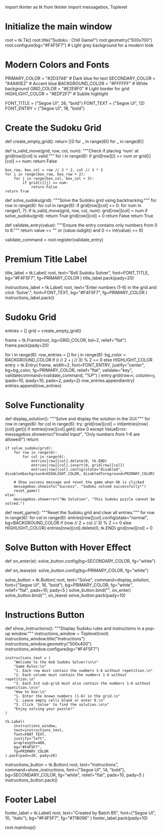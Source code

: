 import tkinter as tk
from tkinter import messagebox, Toplevel

# Initialize the main window
root = tk.Tk()
root.title("Sudoku : Chill Game!")
root.geometry("500x700")
root.configure(bg="#F4F5F7")  # Light grey background for a modern look

# Modern Colors and Fonts
PRIMARY_COLOR = "#2D3748"  # Dark blue for text
SECONDARY_COLOR = "#4A90E2"  # Accent blue
BACKGROUND_COLOR = "#FFFFFF"  # White background
GRID_COLOR = "#E2E8F0"  # Light border for grid
HIGHLIGHT_COLOR = "#EDF2F7"  # Subtle highlight

FONT_TITLE = ("Segoe UI", 26, "bold")
FONT_TEXT = ("Segoe UI", 12)
FONT_ENTRY = ("Segoe UI", 18, "bold")

# Create the Sudoku Grid
def create_empty_grid():
    return [[0 for _ in range(6)] for _ in range(6)]

def is_valid_move(grid, row, col, num):
    """Check if placing 'num' at grid[row][col] is valid."""
    for i in range(6):
        if grid[row][i] == num or grid[i][col] == num:
            return False

    box_row, box_col = row // 2 * 2, col // 3 * 3
    for i in range(box_row, box_row + 2):
        for j in range(box_col, box_col + 3):
            if grid[i][j] == num:
                return False
    return True

def solve_sudoku(grid):
    """Solve the Sudoku grid using backtracking."""
    for row in range(6):
        for col in range(6):
            if grid[row][col] == 0:
                for num in range(1, 7):
                    if is_valid_move(grid, row, col, num):
                        grid[row][col] = num
                        if solve_sudoku(grid):
                            return True
                        grid[row][col] = 0
                return False
    return True

def validate_entry(value):
    """Ensure the entry contains only numbers from 0 to 6."""
    return value == "" or (value.isdigit() and 0 <= int(value) <= 6)

validate_command = root.register(validate_entry)

# Premium Title Label
title_label = tk.Label(
    root,
    text="6x6 Sudoku Solver",
    font=FONT_TITLE,
    bg="#F4F5F7",
    fg=PRIMARY_COLOR
)
title_label.pack(pady=20)

instructions_label = tk.Label(
    root,
    text="Enter numbers (1-6) in the grid and click 'Solve'.",
    font=FONT_TEXT,
    bg="#F4F5F7",
    fg=PRIMARY_COLOR
)
instructions_label.pack()

# Sudoku Grid
entries = []
grid = create_empty_grid()

frame = tk.Frame(root, bg=GRID_COLOR, bd=2, relief="flat")
frame.pack(pady=20)

for i in range(6):
    row_entries = []
    for j in range(6):
        bg_color = BACKGROUND_COLOR if (i // 2 + j // 3) % 2 == 0 else HIGHLIGHT_COLOR
        entry = tk.Entry(
            frame,
            width=2,
            font=FONT_ENTRY,
            justify="center",
            bg=bg_color,
            fg=PRIMARY_COLOR,
            relief="flat",
            validate="key",
            validatecommand=(validate_command, "%P")
        )
        entry.grid(row=i, column=j, ipadx=10, ipady=10, padx=2, pady=2)
        row_entries.append(entry)
    entries.append(row_entries)

# Solve Functionality
def display_solution():
    """Solve and display the solution in the GUI."""
    for row in range(6):
        for col in range(6):
            try:
                grid[row][col] = int(entries[row][col].get()) if entries[row][col].get() else 0
            except ValueError:
                messagebox.showerror("Invalid Input", "Only numbers from 1-6 are allowed!")
                return

    if solve_sudoku(grid):
        for row in range(6):
            for col in range(6):
                entries[row][col].delete(0, tk.END)
                entries[row][col].insert(0, grid[row][col])
                entries[row][col].config(state="disabled", disabledbackground=HIGHLIGHT_COLOR, disabledforeground=PRIMARY_COLOR)
        
        # Show success message and reset the game when OK is clicked
        messagebox.showinfo("Success", "Sudoku solved successfully!")
        reset_game()
    else:
        messagebox.showerror("No Solution", "This Sudoku puzzle cannot be solved.")

def reset_game():
    """Reset the Sudoku grid and clear all entries."""
    for row in range(6):
        for col in range(6):
            entries[row][col].config(state="normal", bg=BACKGROUND_COLOR if (row // 2 + col // 3) % 2 == 0 else HIGHLIGHT_COLOR)
            entries[row][col].delete(0, tk.END)
            grid[row][col] = 0

# Solve Button with Hover Effect
def on_enter(e):
    solve_button.config(bg=SECONDARY_COLOR, fg="white")

def on_leave(e):
    solve_button.config(bg=PRIMARY_COLOR, fg="white")

solve_button = tk.Button(
    root,
    text="Solve",
    command=display_solution,
    font=("Segoe UI", 16, "bold"),
    bg=PRIMARY_COLOR,
    fg="white",
    relief="flat",
    padx=10,
    pady=5
)
solve_button.bind("<Enter>", on_enter)
solve_button.bind("<Leave>", on_leave)
solve_button.pack(pady=10)

# Instructions Button
def show_instructions():
    """Display Sudoku rules and instructions in a pop-up window."""
    instructions_window = Toplevel(root)
    instructions_window.title("Instructions")
    instructions_window.geometry("500x400")
    instructions_window.configure(bg="#F4F5F7")

    instructions_text = (
        "Welcome to the 6x6 Sudoku Solver!\n\n"
        "Game Rules:\n"
        "1. Each row must contain the numbers 1-6 without repetition.\n"
        "2. Each column must contain the numbers 1-6 without repetition.\n"
        "3. Each 2x3 sub-grid must also contain the numbers 1-6 without repetition.\n\n"
        "How to Use:\n"
        "1. Enter the known numbers (1-6) in the grid.\n"
        "2. Leave empty cells blank or enter 0.\n"
        "3. Click 'Solve' to find the solution.\n\n"
        "Enjoy solving your puzzle!"
    )

    tk.Label(
        instructions_window,
        text=instructions_text,
        font=FONT_TEXT,
        justify="left",
        wraplength=400,
        bg="#F4F5F7",
        fg=PRIMARY_COLOR
    ).pack(padx=20, pady=20)

instructions_button = tk.Button(
    root,
    text="Instructions",
    command=show_instructions,
    font=("Segoe UI", 14, "bold"),
    bg=SECONDARY_COLOR,
    fg="white",
    relief="flat",
    padx=10,
    pady=5
)
instructions_button.pack()

# Footer Label
footer_label = tk.Label(
    root,
    text="Created by Batch B5",
    font=("Segoe UI", 10, "italic"),
    bg="#F4F5F7",
    fg="#718096"
)
footer_label.pack(pady=10)

root.mainloop()
